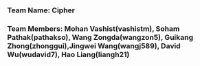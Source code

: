 ### Team Name: Cipher
### Team Members: Mohan Vashist(vashistm), Soham Pathak(pathakso), Wang Zongda(wangzon5), Guikang Zhong(zhonggui),Jingwei Wang(wangj589), David Wu(wudavid7), Hao Liang(liangh21)